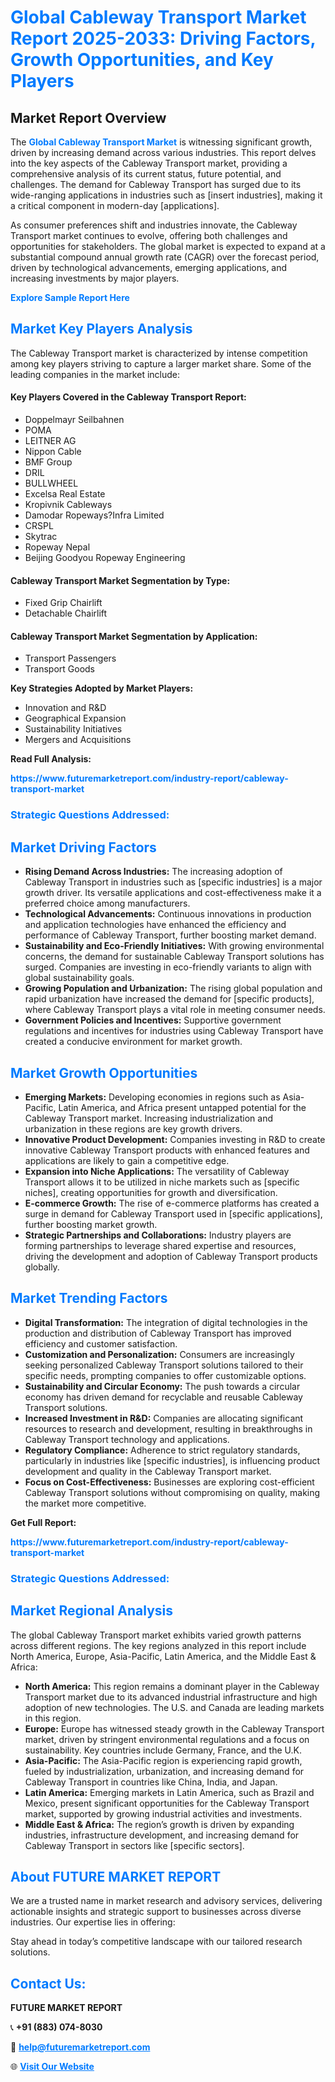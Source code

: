 <h1 style="color: #007BFF;">Global Cableway Transport Market Report 2025-2033: Driving Factors, Growth Opportunities, and Key Players</h1>

<section id="overview">
<h2>Market Report Overview</h2>
<p>The <a href="https://www.futuremarketreport.com/industry-report/cableway-transport-market" style="color: #007BFF; text-decoration: none;"><strong>Global Cableway Transport Market</strong></a> is witnessing significant growth, driven by increasing demand across various industries. This report delves into the key aspects of the Cableway Transport market, providing a comprehensive analysis of its current status, future potential, and challenges. The demand for Cableway Transport has surged due to its wide-ranging applications in industries such as [insert industries], making it a critical component in modern-day [applications].</p>
<p>As consumer preferences shift and industries innovate, the Cableway Transport market continues to evolve, offering both challenges and opportunities for stakeholders. The global market is expected to expand at a substantial compound annual growth rate (CAGR) over the forecast period, driven by technological advancements, emerging applications, and increasing investments by major players.</p>
</section>

<section id="overview">
<p><a href="https://www.futuremarketreport.com/request-sample/reportId=35594" style="color: #007BFF; text-decoration: none;"><strong>Explore Sample Report Here</strong></a></p>
</section>

<section id="key-players">
<h2 style="color: #007BFF;">Market Key Players Analysis</h2>
<p>The Cableway Transport market is characterized by intense competition among key players striving to capture a larger market share. Some of the leading companies in the market include:</p>
<h4>Key Players Covered in the Cableway Transport Report:</h4>
<ul><li>Doppelmayr Seilbahnen</li><li>POMA</li><li>LEITNER AG</li><li>Nippon Cable</li><li>BMF Group</li><li>DRIL</li><li>BULLWHEEL</li><li>Excelsa Real Estate</li><li>Kropivnik Cableways</li><li>Damodar Ropeways?Infra Limited</li><li>CRSPL</li><li>Skytrac</li><li>Ropeway Nepal</li><li>Beijing Goodyou Ropeway Engineering</li></ul>
<h4>Cableway Transport Market Segmentation by Type:</h4>
<ul><li>Fixed Grip Chairlift</li><li>Detachable Chairlift</li></ul>

<h4>Cableway Transport Market Segmentation by Application:</h4>
<ul><li>Transport Passengers</li><li>Transport Goods</li></ul>
<p><strong>Key Strategies Adopted by Market Players:</strong></p>
<ul>
<li>Innovation and R&D</li>
<li>Geographical Expansion</li>
<li>Sustainability Initiatives</li>
<li>Mergers and Acquisitions</li>
</ul>
</section>

<section>
<p><strong>Read Full Analysis: </strong></p><a href="https://www.futuremarketreport.com/industry-report/cableway-transport-market" style="color: #007BFF; text-decoration: none;"><strong>https://www.futuremarketreport.com/industry-report/cableway-transport-market</strong></a>
<h3 style="color: #007BFF;">Strategic Questions Addressed:</h3>
</section>

<section id="driving-factors">
<h2 style="color: #007BFF;">Market Driving Factors</h2>
<ul>
<li><strong>Rising Demand Across Industries:</strong> The increasing adoption of Cableway Transport in industries such as [specific industries] is a major growth driver. Its versatile applications and cost-effectiveness make it a preferred choice among manufacturers.</li>
<li><strong>Technological Advancements:</strong> Continuous innovations in production and application technologies have enhanced the efficiency and performance of Cableway Transport, further boosting market demand.</li>
<li><strong>Sustainability and Eco-Friendly Initiatives:</strong> With growing environmental concerns, the demand for sustainable Cableway Transport solutions has surged. Companies are investing in eco-friendly variants to align with global sustainability goals.</li>
<li><strong>Growing Population and Urbanization:</strong> The rising global population and rapid urbanization have increased the demand for [specific products], where Cableway Transport plays a vital role in meeting consumer needs.</li>
<li><strong>Government Policies and Incentives:</strong> Supportive government regulations and incentives for industries using Cableway Transport have created a conducive environment for market growth.</li>
</ul>
</section>

<section id="growth-opportunities">
<h2 style="color: #007BFF;">Market Growth Opportunities</h2>
<ul>
<li><strong>Emerging Markets:</strong> Developing economies in regions such as Asia-Pacific, Latin America, and Africa present untapped potential for the Cableway Transport market. Increasing industrialization and urbanization in these regions are key growth drivers.</li>
<li><strong>Innovative Product Development:</strong> Companies investing in R&D to create innovative Cableway Transport products with enhanced features and applications are likely to gain a competitive edge.</li>
<li><strong>Expansion into Niche Applications:</strong> The versatility of Cableway Transport allows it to be utilized in niche markets such as [specific niches], creating opportunities for growth and diversification.</li>
<li><strong>E-commerce Growth:</strong> The rise of e-commerce platforms has created a surge in demand for Cableway Transport used in [specific applications], further boosting market growth.</li>
<li><strong>Strategic Partnerships and Collaborations:</strong> Industry players are forming partnerships to leverage shared expertise and resources, driving the development and adoption of Cableway Transport products globally.</li>
</ul>
</section>

<section id="trending-factors">
<h2 style="color: #007BFF;">Market Trending Factors</h2>
<ul>
<li><strong>Digital Transformation:</strong> The integration of digital technologies in the production and distribution of Cableway Transport has improved efficiency and customer satisfaction.</li>
<li><strong>Customization and Personalization:</strong> Consumers are increasingly seeking personalized Cableway Transport solutions tailored to their specific needs, prompting companies to offer customizable options.</li>
<li><strong>Sustainability and Circular Economy:</strong> The push towards a circular economy has driven demand for recyclable and reusable Cableway Transport solutions.</li>
<li><strong>Increased Investment in R&D:</strong> Companies are allocating significant resources to research and development, resulting in breakthroughs in Cableway Transport technology and applications.</li>
<li><strong>Regulatory Compliance:</strong> Adherence to strict regulatory standards, particularly in industries like [specific industries], is influencing product development and quality in the Cableway Transport market.</li>
<li><strong>Focus on Cost-Effectiveness:</strong> Businesses are exploring cost-efficient Cableway Transport solutions without compromising on quality, making the market more competitive.</li>
</ul>
</section>

<section>
<p><strong>Get Full Report: </strong></p><a href="https://www.futuremarketreport.com/industry-report/cableway-transport-market" style="color: #007BFF; text-decoration: none;"><strong>https://www.futuremarketreport.com/industry-report/cableway-transport-market</strong></a>
<h3 style="color: #007BFF;">Strategic Questions Addressed:</h3>
</section>


<section id="regional-analysis">
<h2 style="color: #007BFF;">Market Regional Analysis</h2>
<p>The global Cableway Transport market exhibits varied growth patterns across different regions. The key regions analyzed in this report include North America, Europe, Asia-Pacific, Latin America, and the Middle East & Africa:</p>
<ul>
<li><strong>North America:</strong> This region remains a dominant player in the Cableway Transport market due to its advanced industrial infrastructure and high adoption of new technologies. The U.S. and Canada are leading markets in this region.</li>
<li><strong>Europe:</strong> Europe has witnessed steady growth in the Cableway Transport market, driven by stringent environmental regulations and a focus on sustainability. Key countries include Germany, France, and the U.K.</li>
<li><strong>Asia-Pacific:</strong> The Asia-Pacific region is experiencing rapid growth, fueled by industrialization, urbanization, and increasing demand for Cableway Transport in countries like China, India, and Japan.</li>
<li><strong>Latin America:</strong> Emerging markets in Latin America, such as Brazil and Mexico, present significant opportunities for the Cableway Transport market, supported by growing industrial activities and investments.</li>
<li><strong>Middle East & Africa:</strong> The region’s growth is driven by expanding industries, infrastructure development, and increasing demand for Cableway Transport in sectors like [specific sectors].</li>
</ul>
</section>

<footer>
<h2 style="color: #007BFF;">About FUTURE MARKET REPORT</h2>
<p>We are a trusted name in market research and advisory services, delivering actionable insights and strategic support to businesses across diverse industries. Our expertise lies in offering:</p>

<p>Stay ahead in today’s competitive landscape with our tailored research solutions.</p>

<h2 style="color: #007BFF;">Contact Us:</h2>
<p><strong>FUTURE MARKET REPORT</strong></p>
<p>📞 <strong>+91 (883) 074-8030</strong></p>
<p>📧 <strong><a href="mailto:help@futuremarketreport.com" style="color: #007BFF;">help@futuremarketreport.com</a></strong></p>
<p>🌐 <strong><a href="https://www.futuremarketreport.com/" style="color: #007BFF;">Visit Our Website</a></strong></p>
</footer>